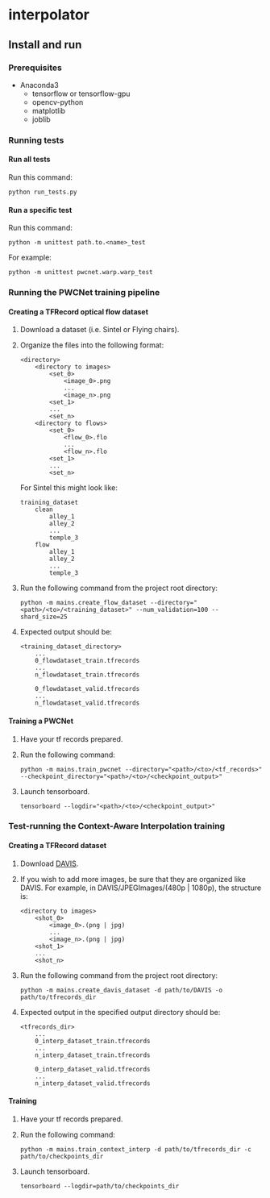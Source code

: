 # interpolator

## Install and run

### Prerequisites

*   Anaconda3
    *   tensorflow or tensorflow-gpu
    *   opencv-python
    *   matplotlib
    *   joblib
    
### Running tests

#### Run all tests

Run this command:

```
python run_tests.py
```

#### Run a specific test

Run this command:

```
python -m unittest path.to.<name>_test
```

For example:

```
python -m unittest pwcnet.warp.warp_test
```

### Running the PWCNet training pipeline

#### Creating a TFRecord optical flow dataset

1.  Download a dataset (i.e. Sintel or Flying chairs).

2.  Organize the files into the following format:

    ```
    <directory>
        <directory to images>
            <set_0>
                <image_0>.png
                ...
                <image_n>.png
            <set_1>
            ...
            <set_n>
        <directory to flows>
            <set_0>
                <flow_0>.flo
                ...
                <flow_n>.flo
            <set_1>
            ...
            <set_n>
    ```
    
    For Sintel this might look like:
    
    ```
    training_dataset
        clean
            alley_1
            alley_2
            ...
            temple_3
        flow
            alley_1
            alley_2
            ...
            temple_3
    ```
    
3.  Run the following command from the project root directory:

    ```
    python -m mains.create_flow_dataset --directory="<path>/<to>/<training_dataset>" --num_validation=100 --shard_size=25
    ```

4.  Expected output should be:

    ```
    <training_dataset_directory>
        ...
        0_flowdataset_train.tfrecords
        ...
        n_flowdataset_train.tfrecords
        
        0_flowdataset_valid.tfrecords
        ...
        n_flowdataset_valid.tfrecords
    ```
    
#### Training a PWCNet

1.  Have your tf records prepared.

2.  Run the following command:

    ```
    python -m mains.train_pwcnet --directory="<path>/<to>/<tf_records>" --checkpoint_directory="<path>/<to>/<checkpoint_output>"
    ```

3.  Launch tensorboard.

    ```
    tensorboard --logdir="<path>/<to>/<checkpoint_output>"
    ```

### Test-running the Context-Aware Interpolation training

#### Creating a TFRecord dataset

1.  Download [DAVIS](https://davischallenge.org/davis2017/code.html).

2.  If you wish to add more images, be sure that they are organized like DAVIS.
    For example, in DAVIS/JPEGImages/(480p | 1080p), the structure is:

    ```
    <directory to images>
        <shot_0>
            <image_0>.(png | jpg)
            ...
            <image_n>.(png | jpg)
        <shot_1>
        ...
        <shot_n>
    ```
    
3.  Run the following command from the project root directory:

    ```
    python -m mains.create_davis_dataset -d path/to/DAVIS -o path/to/tfrecords_dir
    ```

4.  Expected output in the specified output directory should be:

    ```
    <tfrecords_dir>
        ...
        0_interp_dataset_train.tfrecords
        ...
        n_interp_dataset_train.tfrecords
        
        0_interp_dataset_valid.tfrecords
        ...
        n_interp_dataset_valid.tfrecords
    ```
    
#### Training

1.  Have your tf records prepared.

2.  Run the following command:

    ```
    python -m mains.train_context_interp -d path/to/tfrecords_dir -c path/to/checkpoints_dir
    ```

3.  Launch tensorboard.

    ```
    tensorboard --logdir=path/to/checkpoints_dir
    ```